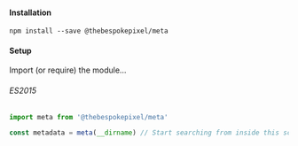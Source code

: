 #### Installation

```shell
npm install --save @thebespokepixel/meta
```

#### Setup

Import (or require) the module…

###### ES2015

```javascript
import meta from '@thebespokepixel/meta'

const metadata = meta(__dirname) // Start searching from inside this scripts module
```

